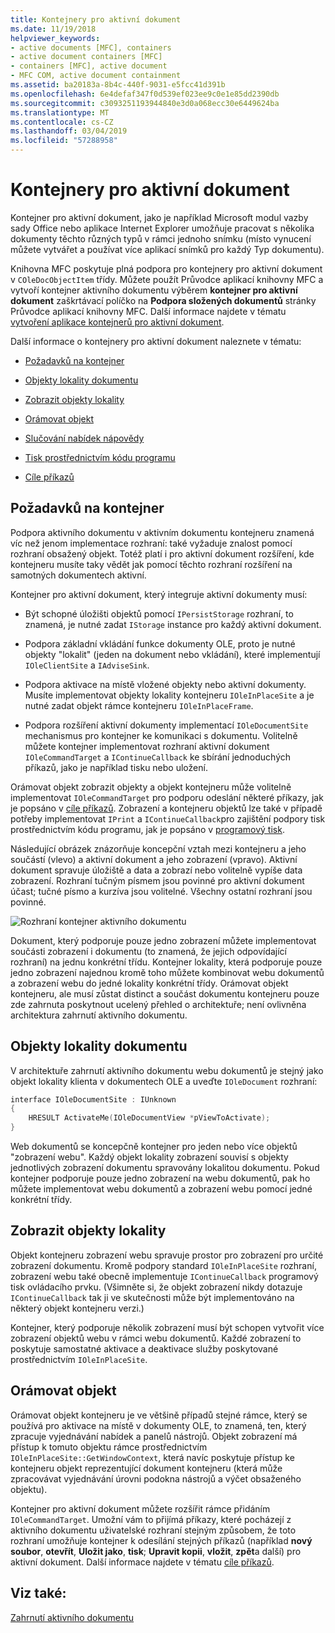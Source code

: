 ```yaml
---
title: Kontejnery pro aktivní dokument
ms.date: 11/19/2018
helpviewer_keywords:
- active documents [MFC], containers
- active document containers [MFC]
- containers [MFC], active document
- MFC COM, active document containment
ms.assetid: ba20183a-8b4c-440f-9031-e5fcc41d391b
ms.openlocfilehash: 6e4defaf347f0d539ef023ee9c0e1e85dd2390db
ms.sourcegitcommit: c3093251193944840e3d0a068ecc30e6449624ba
ms.translationtype: MT
ms.contentlocale: cs-CZ
ms.lasthandoff: 03/04/2019
ms.locfileid: "57288958"
---
```

# <a name="active-document-containers"></a>Kontejnery pro aktivní dokument

Kontejner pro aktivní dokument, jako je například Microsoft modul vazby sady Office nebo aplikace Internet Explorer umožňuje pracovat s několika dokumenty těchto různých typů v rámci jednoho snímku (místo vynucení můžete vytvářet a používat více aplikací snímků pro každý Typ dokumentu).

Knihovna MFC poskytuje plná podpora pro kontejnery pro aktivní dokument v `COleDocObjectItem` třídy. Můžete použít Průvodce aplikací knihovny MFC a vytvoří kontejner aktivního dokumentu výběrem **kontejner pro aktivní dokument** zaškrtávací políčko na **Podpora složených dokumentů** stránky Průvodce aplikací knihovny MFC. Další informace najdete v tématu [vytvoření aplikace kontejnerů pro aktivní dokument](../mfc/creating-an-active-document-container-application.md).

Další informace o kontejnery pro aktivní dokument naleznete v tématu:

- [Požadavků na kontejner](#container_requirements)

- [Objekty lokality dokumentu](#document_site_objects)

- [Zobrazit objekty lokality](#view_site_objects)

- [Orámovat objekt](#frame_object)

- [Slučování nabídek nápovědy](../mfc/help-menu-merging.md)

- [Tisk prostřednictvím kódu programu](../mfc/programmatic-printing.md)

- [Cíle příkazů](../mfc/message-handling-and-command-targets.md)

##  <a name="container_requirements"></a> Požadavků na kontejner

Podpora aktivního dokumentu v aktivním dokumentu kontejneru znamená víc než jenom implementace rozhraní: také vyžaduje znalost pomocí rozhraní obsažený objekt. Totéž platí i pro aktivní dokument rozšíření, kde kontejneru musíte taky vědět jak pomocí těchto rozhraní rozšíření na samotných dokumentech aktivní.

Kontejner pro aktivní dokument, který integruje aktivní dokumenty musí:

- Být schopné úložišti objektů pomocí `IPersistStorage` rozhraní, to znamená, je nutné zadat `IStorage` instance pro každý aktivní dokument.

- Podpora základní vkládání funkce dokumenty OLE, proto je nutné objekty "lokalit" (jeden na dokument nebo vkládání), které implementují `IOleClientSite` a `IAdviseSink`.

- Podpora aktivace na místě vložené objekty nebo aktivní dokumenty. Musíte implementovat objekty lokality kontejneru `IOleInPlaceSite` a je nutné zadat objekt rámce kontejneru `IOleInPlaceFrame`.

- Podpora rozšíření aktivní dokumenty implementací `IOleDocumentSite` mechanismus pro kontejner ke komunikaci s dokumentu. Volitelně můžete kontejner implementovat rozhraní aktivní dokument `IOleCommandTarget` a `IContinueCallback` ke sbírání jednoduchých příkazů, jako je například tisku nebo uložení.

Orámovat objekt zobrazit objekty a objekt kontejneru může volitelně implementovat `IOleCommandTarget` pro podporu odeslání některé příkazy, jak je popsáno v [cíle příkazů](../mfc/message-handling-and-command-targets.md). Zobrazení a kontejneru objektů lze také v případě potřeby implementovat `IPrint` a `IContinueCallback`pro zajištění podpory tisk prostřednictvím kódu programu, jak je popsáno v [programový tisk](../mfc/programmatic-printing.md).

Následující obrázek znázorňuje koncepční vztah mezi kontejneru a jeho součástí (vlevo) a aktivní dokument a jeho zobrazení (vpravo). Aktivní dokument spravuje úložiště a data a zobrazí nebo volitelně vypíše data zobrazení. Rozhraní tučným písmem jsou povinné pro aktivní dokument účast; tučné písmo a kurzíva jsou volitelné. Všechny ostatní rozhraní jsou povinné.

![Rozhraní kontejner aktivního dokumentu](../mfc/media/vc37gj1.gif "rozhraní kontejner aktivního dokumentu")

Dokument, který podporuje pouze jedno zobrazení můžete implementovat součásti zobrazení i dokumentu (to znamená, že jejich odpovídající rozhraní) na jednu konkrétní třídu. Kontejner lokality, která podporuje pouze jedno zobrazení najednou kromě toho můžete kombinovat webu dokumentů a zobrazení webu do jedné lokality konkrétní třídy. Orámovat objekt kontejneru, ale musí zůstat distinct a součást dokumentu kontejneru pouze zde zahrnuta poskytnout ucelený přehled o architektuře; není ovlivněna architektura zahrnutí aktivního dokumentu.

##  <a name="document_site_objects"></a> Objekty lokality dokumentu

V architektuře zahrnutí aktivního dokumentu webu dokumentů je stejný jako objekt lokality klienta v dokumentech OLE a uveďte `IOleDocument` rozhraní:

```cpp
interface IOleDocumentSite : IUnknown
{
    HRESULT ActivateMe(IOleDocumentView *pViewToActivate);
}
```

Web dokumentů se koncepčně kontejner pro jeden nebo více objektů "zobrazení webu". Každý objekt lokality zobrazení souvisí s objekty jednotlivých zobrazení dokumentu spravovány lokalitou dokumentu. Pokud kontejner podporuje pouze jedno zobrazení na webu dokumentů, pak ho můžete implementovat webu dokumentů a zobrazení webu pomocí jedné konkrétní třídy.

##  <a name="view_site_objects"></a> Zobrazit objekty lokality

Objekt kontejneru zobrazení webu spravuje prostor pro zobrazení pro určité zobrazení dokumentu. Kromě podpory standard `IOleInPlaceSite` rozhraní, zobrazení webu také obecně implementuje `IContinueCallback` programový tisk ovládacího prvku. (Všimněte si, že objekt zobrazení nikdy dotazuje `IContinueCallback` tak ji ve skutečnosti může být implementováno na některý objekt kontejneru verzi.)

Kontejner, který podporuje několik zobrazení musí být schopen vytvořit více zobrazení objektů webu v rámci webu dokumentů. Každé zobrazení to poskytuje samostatné aktivace a deaktivace služby poskytované prostřednictvím `IOleInPlaceSite`.

##  <a name="frame_object"></a> Orámovat objekt

Orámovat objekt kontejneru je ve většině případů stejné rámce, který se používá pro aktivace na místě v dokumenty OLE, to znamená, ten, který zpracuje vyjednávání nabídek a panelů nástrojů. Objekt zobrazení má přístup k tomuto objektu rámce prostřednictvím `IOleInPlaceSite::GetWindowContext`, která navíc poskytuje přístup ke kontejneru objekt reprezentující dokument kontejneru (která může zpracovávat vyjednávání úrovni podokna nástrojů a výčet obsaženého objektu).

Kontejner pro aktivní dokument můžete rozšířit rámce přidáním `IOleCommandTarget`. Umožní vám to přijímá příkazy, které pocházejí z aktivního dokumentu uživatelské rozhraní stejným způsobem, že toto rozhraní umožňuje kontejner k odesílání stejných příkazů (například **nový soubor**, **otevřít**,  **Uložit jako**, **tisk**; **Upravit kopii**, **vložit**, **zpět**a další) pro aktivní dokument. Další informace najdete v tématu [cíle příkazů](../mfc/message-handling-and-command-targets.md).

## <a name="see-also"></a>Viz také:

[Zahrnutí aktivního dokumentu](../mfc/active-document-containment.md)
